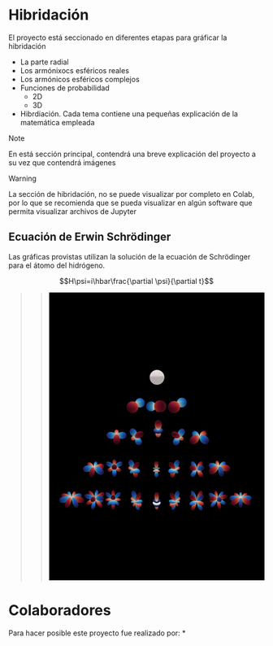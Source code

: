 # Hibridación
El proyecto está seccionado en diferentes etapas para gráficar la hibridación
 * La parte radial
 * Los armónixocs esféricos reales
 * Los armónicos esféricos complejos
 * Funciones de probabilidad
   - 2D
   - 3D
 * Hibrdiación.
 Cada tema contiene una pequeñas explicación de la matemática empleada

>[!NOTE]
>En está sección principal, contendrá una breve explicación del proyecto a su vez que contendrá imágenes

>[!WARNING]
>La sección de hibridación, no se puede visualizar por completo en Colab, por lo que se recomienda que se pueda visualizar en algún software que permita visualizar archivos de Jupyter

 ## Ecuación de Erwin Schrödinger
 Las gráficas provistas utilizan la solución de la ecuación de Schrödinger para el átomo del hidrógeno.

 $$H\psi=i\hbar\frac{\partial \psi}{\partial t}$$

>>   ![Armónicos esféricos](https://github.com/JoseAdrianRodriguezGonzalez/Hibridacion/blob/main/assets/A4.png)
# Colaboradores

Para hacer posible este proyecto fue realizado por:
* 
